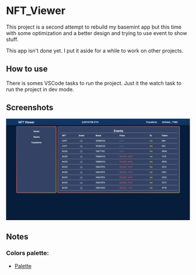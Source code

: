 # NFT_Viewer

This project is a second attempt to rebuild my basemint app but this time with some optimization and a better design and trying to use event to show stuff.

This app isn't done yet. I put it aside for a while to work on other projects.

## How to use
There is somes VSCode tasks to run the project.
Just it the watch task to run the project in dev mode.

## Screenshots
![Screenshot](./screens/screenshot_1.png)

## Notes

### Colors palette:
- [Palette](https://coolors.co/palette/000814-001d3d-003566-ffc300-ffd60a)
